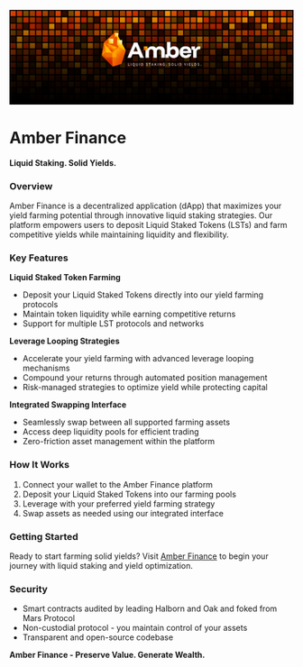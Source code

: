 ![amber-finance](https://raw.githubusercontent.com/Amber-Finance/.github/refs/heads/main/profile/image.png)

# Amber Finance

**Liquid Staking. Solid Yields.**

### Overview

Amber Finance is a decentralized application (dApp) that maximizes your yield farming potential through innovative liquid staking strategies. Our platform empowers users to deposit Liquid Staked Tokens (LSTs) and farm competitive yields while maintaining liquidity and flexibility.

### Key Features

**Liquid Staked Token Farming**

- Deposit your Liquid Staked Tokens directly into our yield farming protocols
- Maintain token liquidity while earning competitive returns
- Support for multiple LST protocols and networks

**Leverage Looping Strategies**

- Accelerate your yield farming with advanced leverage looping mechanisms
- Compound your returns through automated position management
- Risk-managed strategies to optimize yield while protecting capital

**Integrated Swapping Interface**

- Seamlessly swap between all supported farming assets
- Access deep liquidity pools for efficient trading
- Zero-friction asset management within the platform

### How It Works

1. Connect your wallet to the Amber Finance platform
2. Deposit your Liquid Staked Tokens into our farming pools
3. Leverage with your preferred yield farming strategy
4. Swap assets as needed using our integrated interface

### Getting Started

Ready to start farming solid yields? Visit [Amber Finance](https://amberfi.io) to begin your journey with liquid staking and yield optimization.

### Security

- Smart contracts audited by leading Halborn and Oak and foked from Mars Protocol
- Non-custodial protocol - you maintain control of your assets
- Transparent and open-source codebase

**Amber Finance - Preserve Value. Generate Wealth.**
